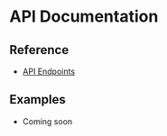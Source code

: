 # API Documentation

## Reference
- [API Endpoints](reference/endpoints.md)

## Examples
- Coming soon
